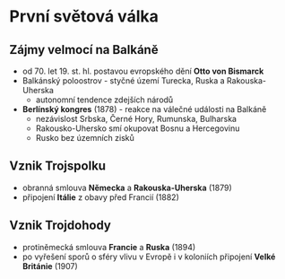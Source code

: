 # První světová válka
## Zájmy velmocí na Balkáně
- od 70. let 19. st. hl. postavou evropského dění **Otto von Bismarck**
- Balkánský poloostrov - styčné území Turecka, Ruska a Rakouska-Uherska
	- autonomní tendence zdejších národů
- **Berlínský kongres** (1878) - reakce na válečné události na Balkáně
	- nezávislost Srbska, Černé Hory, Rumunska, Bulharska
	- Rakousko-Uhersko smí okupovat Bosnu a Hercegovinu
	- Rusko bez územních zisků

## Vznik Trojspolku
- obranná smlouva **Německa** a **Rakouska-Uherska** (1879)
- připojení **Itálie** z obavy před Francií (1882)
## Vznik Trojdohody
- protiněmecká smlouva **Francie** a **Ruska** (1894)
- po vyřešení sporů o sféry vlivu v Evropě i v koloniích připojení **Velké Británie** (1907)